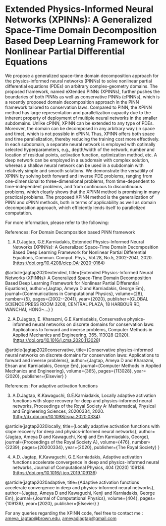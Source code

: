 # Extended Physics-Informed Neural Networks (XPINNs): A Generalized Space-Time Domain Decomposition Based Deep Learning Framework for Nonlinear Partial Differential Equations


We propose a generalized space-time domain decomposition approach for the physics-informed neural networks (PINNs) to solve nonlinear partial differential equations (PDEs) on arbitrary complex-geometry domains. The proposed framework, named eXtended PINNs (XPINNs), further pushes the boundaries of both PINNs as well as conservative PINNs (cPINNs), which is a recently proposed domain decomposition approach in the PINN framework tailored to conservation laws. Compared to PINN, the XPINN method has large representation and parallelization capacity due to the inherent property of deployment of multiple neural networks in the smaller subdomains. Unlike cPINN, XPINN can be extended to any type of PDEs. Moreover, the domain can be decomposed in any arbitrary way (in space and time), which is not possible in cPINN. Thus, XPINN offers both space and time parallelization, thereby reducing the training cost more effectively. In each subdomain, a separate neural network is employed with optimally selected hyperparameters, e.g., depth/width of the network, number and location of residual points, activation function, optimization method, etc. A deep network can be employed in a subdomain with complex solution, whereas a shallow neural network can be used in a subdomain with relatively simple and smooth solutions. We demonstrate the versatility of XPINN by solving both forward and inverse PDE problems, ranging from one-dimensional to three-dimensional problems, from time-dependent to time-independent problems, and from continuous to discontinuous problems, which clearly shows that the XPINN method is promising in many practical problems. The proposed XPINN method is the generalization of PINN and cPINN methods, both in terms of applicability as well as domain decomposition approach, which efficiently lends itself to parallelized computation.

For more information, please refer to the following: 

References: For Domain Decomposition based PINN framework

1. A.D.Jagtap, G.E.Karniadakis, Extended Physics-Informed Neural Networks (XPINNs): A Generalized Space-Time Domain Decomposition Based Deep Learning Framework for Nonlinear Partial Differential Equations, Commun. Comput. Phys., Vol.28, No.5, 2002-2041, 2020. (https://doi.org/10.4208/cicp.OA-2020-0164)

@article{jagtap2020extended,
  title={Extended Physics-Informed Neural Networks (XPINNs): A Generalized Space-Time Domain Decomposition Based Deep Learning Framework for Nonlinear Partial Differential Equations},
  author={Jagtap, Ameya D and Karniadakis, George Em},
  journal={Communications in Computational Physics},
  volume={28},
  number={5},
  pages={2002--2041},
  year={2020},
  publisher={GLOBAL SCIENCE PRESS ROOM 3208, CENTRAL PLAZA, 18 HARBOUR RD, WANCHAI, HONG~…}
}

2. A.D.Jagtap, E. Kharazmi, G.E.Karniadakis, Conservative physics-informed neural networks on discrete domains for conservation laws: Applications to forward and inverse problems, Computer Methods in Applied Mechanics and Engineering, 365, 113028 (2020). (https://doi.org/10.1016/j.cma.2020.113028)

@article{jagtap2020conservative,
  title={Conservative physics-informed neural networks on discrete domains for conservation laws: Applications to forward and inverse problems},
  author={Jagtap, Ameya D and Kharazmi, Ehsan and Karniadakis, George Em},
  journal={Computer Methods in Applied Mechanics and Engineering},
  volume={365},
  pages={113028},
  year={2020},
  publisher={Elsevier}
}


References: For adaptive activation functions

3. A.D.Jagtap, K.Kawaguchi, G.E.Karniadakis, Locally adaptive activation functions with slope recovery for deep and physics-informed neural networks, Proceedings of the Royal Society A: Mathematical, Physical and Engineering Sciences, 20200334, 2020. (http://dx.doi.org/10.1098/rspa.2020.0334).

@article{jagtap2020locally,
  title={Locally adaptive activation functions with slope recovery for deep and physics-informed neural networks},
  author={Jagtap, Ameya D and Kawaguchi, Kenji and Em Karniadakis, George},
  journal={Proceedings of the Royal Society A},
  volume={476},
  number={2239},
  pages={20200334},
  year={2020},
  publisher={The Royal Society}
}

4. A.D. Jagtap, K.Kawaguchi, G.E.Karniadakis, Adaptive activation functions accelerate convergence in deep and physics-informed neural networks, Journal of Computational Physics, 404 (2020) 109136. (https://doi.org/10.1016/j.jcp.2019.109136)

@article{jagtap2020adaptive,
  title={Adaptive activation functions accelerate convergence in deep and physics-informed neural networks},
  author={Jagtap, Ameya D and Kawaguchi, Kenji and Karniadakis, George Em},
  journal={Journal of Computational Physics},
  volume={404},
  pages={109136},
  year={2020},
  publisher={Elsevier}
}


For any queries regarding the XPINN code, feel free to contact me : ameya_jagtap@brown.edu, ameyadjagtap@gmail.com
